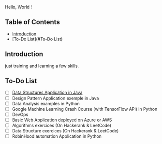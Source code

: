 Hello, World !


## Table of Contents
* [Introduction](#introduction)
* [To-Do List](#To-Do List)
## Introduction
just training and learning a few skills.
## To-Do List
- [ ] [Data Structures Application in Java](https://github.com/DanyOlous/practice-DSA)
- [ ] Design Pattern Application exemple in Java
- [ ] Data Analysis examples in Python
- [ ] Google Machine Learning Crash Course (with TensorFlow API) in Python
- [ ] DevOps 
- [ ] Basic Web Application deployed on Azure or AWS
- [ ] Algorithms exercices (On Hackerank & LeetCode)
- [ ] Data Structure exercices (On Hackerank & LeetCode)
- [ ] RobinHood automation Application in Python
